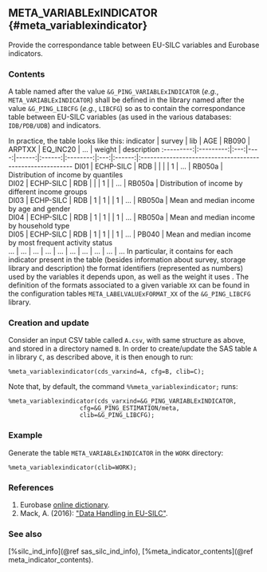 ## META_VARIABLExINDICATOR {#meta_variablexindicator}
Provide the correspondance table between EU-SILC variables and Eurobase indicators.

### Contents
A table named after the value `&G_PING_VARIABLExINDICATOR` (_e.g._, `META_VARIABLExINDICATOR`) 
shall be defined in the library named after the value `&G_PING_LIBCFG` (_e.g._, `LIBCFG`) 
so as to contain the correspondance table between EU-SILC variables (as used in the various 
databases: `IDB/PDB/UDB`) and indicators. 

In practice, the table looks like this:
 indicator |  survey   | lib | AGE | RB090 | ARPTXX | EQ_INC20 | ... | weight | description
:---------:|:---------:|:---:|----:|------:|:------:|:--------:|:---:|:------:|:---------------------------------------------------------
   DI01    | ECHP-SILC | RDB |     |       |        |     1    | ... | RB050a | Distribution of income by quantiles      
   DI02    | ECHP-SILC | RDB |     |       |    1   |		   | ... | RB050a | Distribution of income by different income groups             
   DI03    | ECHP-SILC | RDB |  1  |   1   |        |	  1    | ... | RB050a | Mean and median income by age and gender       
   DI04    | ECHP-SILC | RDB |  1  |   1   |        |	  1    | ... | RB050a | Mean and median income by household type        
   DI05    | ECHP-SILC | RDB |  1  |   1   |        |	  1    | ... | PB040  | Mean and median income by most frequent activity status   
   ...     |    ...    | ... | ... |  ...  |   ...  |    ...   | ... |  ...   | ...
In particular, it contains for each indicator present in the table (besides information about 
survey, storage library and description) the format identifiers (represented as numbers) used 
by the variables it depends upon, as well as the weight it uses . The definition of the formats 
associated to a given variable `XX` can be found in the configuration tables `META_LABELVALUExFORMAT_XX` 
of the `&G_PING_LIBCFG` library. 
  
### Creation and update
Consider an input CSV table called `A.csv`, with same structure as above, and stored in a directory 
named `B`. In order to create/update the SAS table `A` in library `C`, as described above, it is 
then enough to run:

	%meta_variablexindicator(cds_varxind=A, cfg=B, clib=C);

Note that, by default, the command `%%meta_variablexindicator;` runs:

	%meta_variablexindicator(cds_varxind=&G_PING_VARIABLExINDICATOR, 
						cfg=&G_PING_ESTIMATION/meta, 
						clib=&G_PING_LIBCFG);

### Example
Generate the table `META_VARIABLExINDICATOR` in the `WORK` directory:

	%meta_variablexindicator(clib=WORK);

### References
1. Eurobase [online dictionary](http://ec.europa.eu/eurostat/estat-navtree-portlet-prod/BulkDownloadListing?sort=1&dir=dic%2Fen).
2. Mack, A. (2016): ["Data Handling in EU-SILC"](http://www.gesis.org/fileadmin/upload/forschung/publikationen/gesis_reihen/gesis_papers/2016/GESIS-Papers_2016-10.pdf).

### See also
[%silc_ind_info](@ref sas_silc_ind_info), [%meta_indicator_contents](@ref meta_indicator_contents).
